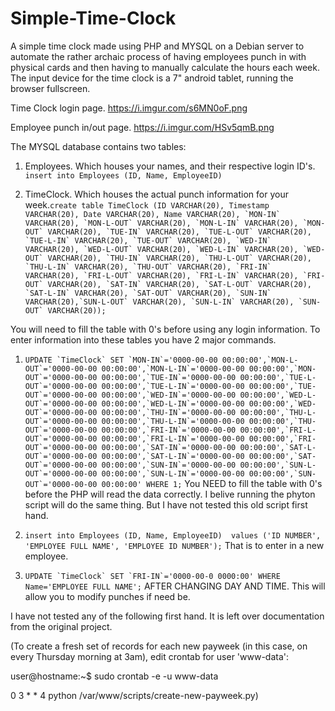 # Simple-Time-Clock
A simple time clock made using PHP and MYSQL on a Debian server to automate the rather archaic process of having employees punch in with physical cards and then having to manually calculate the hours each week. The input device for the time clock is a 7" android tablet, running the browser fullscreen.

Time Clock login page.
https://i.imgur.com/s6MN0oF.png

Employee punch in/out page.
https://i.imgur.com/HSv5qmB.png


The MYSQL database contains two tables:

1. Employees. Which houses your names, and their respective login ID's. 
``insert into Employees (ID, Name, EmployeeID)``

2. TimeClock. Which houses the actual punch information for your week.``create table TimeClock (ID VARCHAR(20), Timestamp VARCHAR(20), Date VARCHAR(20), Name VARCHAR(20), `MON-IN` VARCHAR(20), `MON-L-OUT` VARCHAR(20), `MON-L-IN` VARCHAR(20), `MON-OUT` VARCHAR(20), `TUE-IN` VARCHAR(20), `TUE-L-OUT` VARCHAR(20), `TUE-L-IN` VARCHAR(20), `TUE-OUT` VARCHAR(20), `WED-IN` VARCHAR(20), `WED-L-OUT` VARCHAR(20), `WED-L-IN` VARCHAR(20), `WED-OUT` VARCHAR(20), `THU-IN` VARCHAR(20), `THU-L-OUT` VARCHAR(20), `THU-L-IN` VARCHAR(20), `THU-OUT` VARCHAR(20), `FRI-IN` VARCHAR(20), `FRI-L-OUT` VARCHAR(20), `FRI-L-IN` VARCHAR(20), `FRI-OUT` VARCHAR(20), `SAT-IN` VARCHAR(20), `SAT-L-OUT` VARCHAR(20), `SAT-L-IN` VARCHAR(20), `SAT-OUT` VARCHAR(20), `SUN-IN` VARCHAR(20),`SUN-L-OUT` VARCHAR(20), `SUN-L-IN` VARCHAR(20), `SUN-OUT` VARCHAR(20));``

You will need to fill the table with 0's before using any login information. To enter information into these tables you have 2 major commands.

1. ``UPDATE `TimeClock` SET `MON-IN`='0000-00-00 00:00:00',`MON-L-OUT`='0000-00-00 00:00:00',`MON-L-IN`='0000-00-00 00:00:00',`MON-OUT`='0000-00-00 00:00:00',`TUE-IN`='0000-00-00 00:00:00',`TUE-L-OUT`='0000-00-00 00:00:00',`TUE-L-IN`='0000-00-00 00:00:00',`TUE-OUT`='0000-00-00 00:00:00',`WED-IN`='0000-00-00 00:00:00',`WED-L-OUT`='0000-00-00 00:00:00',`WED-L-IN`='0000-00-00 00:00:00',`WED-OUT`='0000-00-00 00:00:00',`THU-IN`='0000-00-00 00:00:00',`THU-L-OUT`='0000-00-00 00:00:00',`THU-L-IN`='0000-00-00 00:00:00',`THU-OUT`='0000-00-00 00:00:00',`FRI-IN`='0000-00-00 00:00:00',`FRI-L-OUT`='0000-00-00 00:00:00',`FRI-L-IN`='0000-00-00 00:00:00',`FRI-OUT`='0000-00-00 00:00:00',`SAT-IN`='0000-00-00 00:00:00',`SAT-L-OUT`='0000-00-00 00:00:00',`SAT-L-IN`='0000-00-00 00:00:00',`SAT-OUT`='0000-00-00 00:00:00',`SUN-IN`='0000-00-00 00:00:00',`SUN-L-OUT`='0000-00-00 00:00:00',`SUN-L-IN`='0000-00-00 00:00:00',`SUN-OUT`='0000-00-00 00:00:00' WHERE 1;``
You NEED to fill the table with 0's before the PHP will read the data correctly. I belive running the phyton script will do the same thing. But I have not tested this old script first hand. 

2. ``insert into Employees (ID, Name, EmployeeID)  values ('ID NUMBER', 'EMPLOYEE FULL NAME', 'EMPLOYEE ID NUMBER');``
That is to enter in a new employee. 

3. ``UPDATE `TimeClock` SET `FRI-IN`='0000-00-0 0000:00' WHERE Name='EMPLOYEE FULL NAME';``
AFTER CHANGING DAY AND TIME. This will allow you to modify punches if need be. 

I have not tested any of the following first hand. It is left over documentation from the original project. 


(To create a fresh set of records for each new payweek (in this case, on every Thursday morning at 3am), edit crontab for user 'www-data':

user@hostname:~$ sudo crontab -e -u www-data

0 3 * * 4 python /var/www/scripts/create-new-payweek.py)
